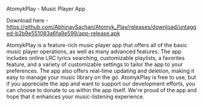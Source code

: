 AtomykPlay - Music Player App

Download here - https://github.com/AbhinavSachan/Atomyk_Play/releases/download/untagged-b2b9e551083a6fa9e599/app-release.apk

AtomykPlay is a feature-rich music player app that offers all of the basic music player operations, as well as many advanced features. The app includes online LRC lyrics searching, customizable playlists, a favorites feature, and a variety of customizable settings to tailor the app to your preferences. The app also offers real-time updating and deletion, making it easy to manage your music library on the go. AtomykPlay is free to use, but if you appreciate the app and want to support our development efforts, you can choose to donate to us within the app itself. We're proud of the app and hope that it enhances your music-listening experience.
